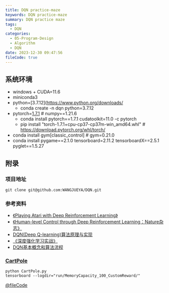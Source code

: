 ```yaml
---
title: DQN practice-maze
keywords: DQN practice-maze
summary: DQN practice maze
tags:
  - DQN
categories:
  - 05-Program-Design
  - Algorithm
  - DQN
date: 2023-12-30 09:47:56
fileCode: true
---
```


## 系统环境

+ windows + CUDA=11.6
+ miniconda3
+ python=[3.7.12](https://www.python.org/downloads/ 
  - conda create -n dqn python=3.7.12
+ pytorch=[1.7.1](https://pytorch.org/get-started/previous-versions/)  # numpy==1.21.6
  - conda install pytorch==1.7.1 cudatoolkit=11.0 -c pytorch
  - pip install "torch-1.7.1+cpu-cp37-cp37m-win_amd64.whl" # https://download.pytorch.org/whl/torch/
+ conda install gym[classic_control] # gym=0.21.0
+ conda install pygame==2.1.0 tensorboard=2.11.2 tensorboardX==2.5.1 pyglet==1.5.27


## 附录

### 项目地址

```shell
git clone git@github.com:WANGJUEYA/DQN.git
```

### 参考资料

+ [《Playing Atari with Deep Reinforcement Learning》](https://www.cs.toronto.edu/~vmnih/docs/dqn.pdf)
+ [《Human-level Control through Deep Reinforcement Learning：Nature杂志》](https://storage.googleapis.com/deepmind-media/dqn/DQNNaturePaper.pdf)
+ [DQN(Deep Q-learning)算法原理与实现](https://zhuanlan.zhihu.com/p/97856004)
+ [《深度强化学习实战》](https://www.manning.com/books/deep-reinforcement-learning-in-action)
+ [DQN基本概念和算法流程](https://zhuanlan.zhihu.com/p/630554489)

### [CartPole](CartPole.py)

```shell
python CartPole.py
tensorboard --logdir="run/MemoryCapacity_100_CustomReward/"
```

[@fileCode](CartPole.py)

